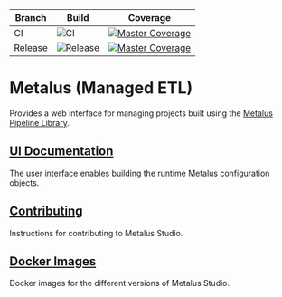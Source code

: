 |Branch|Build|Coverage|
-------|-----|---------|
|CI|![CI](https://github.com/dafreels/metalus-api/workflows/CI/badge.svg)|[![Master Coverage](https://img.shields.io/coveralls/github/dafreels/metalus-api/develop.svg)](https://coveralls.io/github/dafreels/metalus-api?branch=develop)|
|Release|![Release](https://github.com/dafreels/metalus-api/workflows/Release/badge.svg)|[![Master Coverage](https://img.shields.io/coveralls/github/dafreels/metalus-api/master.svg)](https://coveralls.io/github/dafreels/metalus-api?branch=master)|

# Metalus (Managed ETL)
Provides a web interface for managing projects built using the [Metalus Pipeline Library](https://github.com/Acxiom/metalus).

## [UI Documentation](https://github.com/dafreels/metalus-api/blob/develop/docs/readme.md)
The user interface enables building the runtime Metalus configuration objects.

## [Contributing](https://github.com/dafreels/metalus-api/blob/develop/docs/contributing.md)
Instructions for contributing to Metalus Studio.

## [Docker Images](https://hub.docker.com/r/dafreels/metalus-studio)
Docker images for the different versions of Metalus Studio.

